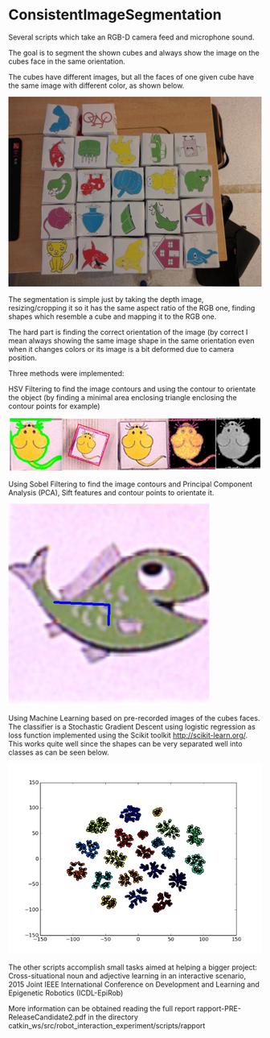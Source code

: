 # ConsistentImageSegmentation

Several scripts which take an RGB-D camera feed and microphone sound. 

The goal is to segment the shown cubes and always show the image on the cubes face in the same orientation.

The cubes have different images, but all the faces of one given cube have the same image with different color, as shown below.

![alt tag](https://github.com/tiberiusferreira/ConsistentImageSegmentation/blob/master/catkin_ws/src/robot_interaction_experiment/scripts/rapport/cubes_photo.jpeg?raw=true)

The segmentation is simple just by taking the depth image, resizing/cropping it so it has the same aspect ratio of the RGB one, finding shapes which resemble a cube and mapping it to the RGB one. 

The hard part is finding the correct orientation of the image (by correct I mean always showing the same image shape in the same orientation even when it changes colors or its image is a bit deformed due to camera position. 

Three methods were implemented:

HSV Filtering to find the image contours and using the contour to orientate the object (by finding a minimal area enclosing triangle enclosing the contour points for example)

![alt tag](https://github.com/tiberiusferreira/ConsistentImageSegmentation/blob/master/catkin_ws/src/robot_interaction_experiment/scripts/rapport/DiffTreatments.png?raw=true)

Using Sobel Filtering to find the image contours and Principal Component Analysis (PCA), Sift features and contour points to orientate it.

![alt tag](https://github.com/tiberiusferreira/ConsistentImageSegmentation/blob/master/catkin_ws/src/robot_interaction_experiment/scripts/rapport/PCA_ex.png?raw=true)


Using Machine Learning based on pre-recorded images of the cubes faces. The classifier is a Stochastic Gradient Descent using logistic regression as loss function implemented using the Scikit toolkit http://scikit-learn.org/. This works quite well since the shapes can be very separated well into classes as can be seen below.

![alt tag](https://github.com/tiberiusferreira/ConsistentImageSegmentation/blob/master/catkin_ws/src/robot_interaction_experiment/scripts/rapport/classes.png?raw=true)

The other scripts accomplish small tasks aimed at helping a bigger project: Cross-situational noun and adjective learning in an interactive scenario, 2015 Joint IEEE International Conference on Development and Learning and Epigenetic Robotics (ICDL-EpiRob)


More information can be obtained reading the full report rapport-PRE-ReleaseCandidate2.pdf in the directory catkin_ws/src/robot_interaction_experiment/scripts/rapport
